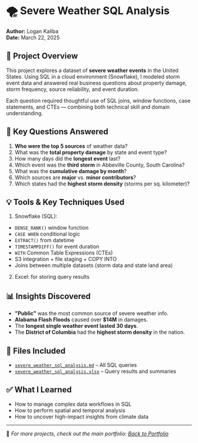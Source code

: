 # 🌪️ Severe Weather SQL Analysis
**Author:** Logan Kaliba  
**Date:** March 22, 2025

## 📌 Project Overview
This project explores a dataset of **severe weather events** in the United States. Using SQL in a cloud environment (Snowflake), I modeled storm event data and answered real business questions about property damage, storm frequency, source reliability, and event duration.

Each question required thoughtful use of SQL joins, window functions, case statements, and CTEs — combining both technical skill and domain understanding.

## 🧠 Key Questions Answered
1. **Who were the top 5 sources** of weather data?
2. What was the **total property damage** by state and event type?
3. How many days did the **longest event** last?
4. Which event was the **third storm** in Abbeville County, South Carolina?
5. What was the **cumulative damage by month**?
6. Which sources are **major** vs. **minor contributors**?
7. Which states had the **highest storm density** (storms per sq. kilometer)?

## 💡 Tools & Key Techniques Used
1. Snowflake (SQL):
- `DENSE_RANK()` window function
- `CASE WHEN` conditional logic
- `EXTRACT()` from datetime
- `TIMESTAMPDIFF()` for event duration
- `WITH` Common Table Expressions (CTEs)
- S3 integration + file staging + COPY INTO
- Joins between multiple datasets (storm data and state land area)
2. Excel: for storing query results

## 📊 Insights Discovered
- **"Public"** was the most common source of severe weather info.
- **Alabama Flash Floods** caused over **$14M** in damages.
- The **longest single weather event lasted 30 days**.
- The **District of Columbia** had the **highest storm density** in the nation.

## 📁 Files Included
- [`severe_weather_sql_analysis.md`](/.severe_weather_sql_analysis.md) – All SQL queries  
- [`severe_weather_sql_analysis.xlsx`](https://raw.githubusercontent.com/lkaliba/Data_Analysis_Portfolio/main/severe_weather_sql_analysis/severe_weather_sql_analysis.xlsx) – Query results and summaries  

## ✅ What I Learned
- How to manage complex data workflows in SQL
- How to perform spatial and temporal analysis
- How to uncover high-impact insights from climate data
  
---

📌 *For more projects, check out the main portfolio: [Back to Portfolio](../README.md)*
